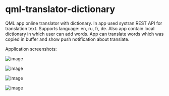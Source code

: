 # qml-translator-dictionary
QML app online translator with dictionary. In app used systran REST API for translation text. Supports language: en, ru, fr, de. Also app contain local dictionary in which user can add words. App can translate words which was copied in buffer and show push notification about translate.

Application screenshots:

![image](https://user-images.githubusercontent.com/66470614/120019282-ecc01680-bff0-11eb-9655-784dcb6572b9.png)

![image](https://user-images.githubusercontent.com/66470614/120019340-02cdd700-bff1-11eb-8535-19f809c6f940.png)

![image](https://user-images.githubusercontent.com/66470614/120019485-2d1f9480-bff1-11eb-8f10-9966a681d5fb.png)

![image](https://user-images.githubusercontent.com/66470614/120019300-f3e72480-bff0-11eb-852f-b0746472d9cb.png)

